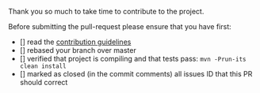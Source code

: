 Thank you so much to take time to contribute to the project.

Before submitting the pull-request please ensure that you have first:

- [] read the [contribution guidelines](https://github.com/jgitver/jgitver-maven-plugin/blob/master/.github/CONTRIBUTING.md)
- [] rebased your branch over master
- [] verified that project is compiling and that tests pass: `mvn -Prun-its clean install`
- [] marked as closed (in the commit comments) all issues ID that this PR should correct